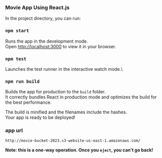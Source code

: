 ### Movie App Using React.js

In the project directory, you can run:

### `npm start`

Runs the app in the development mode.\
Open [http://localhost:3000](http://localhost:3000) to view it in your browser.

### `npm test`

Launches the test runner in the interactive watch mode.\

### `npm run build`

Builds the app for production to the `build` folder.\
It correctly bundles React in production mode and optimizes the build for the best performance.

The build is minified and the filenames include the hashes.\
Your app is ready to be deployed!

### app url

```
http://movie-bucket-2023.s3-website-us-east-1.amazonaws.com/
```

**Note: this is a one-way operation. Once you `eject`, you can't go back!**
